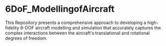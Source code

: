 # 6DoF_ModellingofAircraft
 This Repository presents a comprehensive approach to developing a high-fidelity 6-DOF aircraft modelling and simulation that accurately captures the complex interactions between the aircraft's translational and rotational degrees of freedom.
